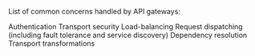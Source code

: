 List of common concerns handled by API gateways:

Authentication
Transport security
Load-balancing
Request dispatching (including fault tolerance and service discovery)
Dependency resolution
Transport transformations
